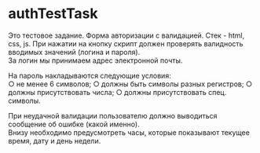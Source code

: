 # authTestTask

Это тестовое задание. Форма авторизации с валидацией.
Стек - html, css, js.
При нажатии на кнопку скрипт должен проверять валидность вводимых значений  (логина и пароля).  
За логин мы принимаем адрес электронной почты.  

На пароль накладываются следующие условия:  
  ○ не менее 6 символов;
  ○ должны быть символы разных регистров;
  ○ должны присутствовать числа;
  ○ должны присутствовать спец. символы.

При неудачной валидации пользователю должно выводиться сообщение об ошибке  (какой именно).  
Внизу необходимо предусмотреть часы, которые показывают текущее время, дату и  день недели.
